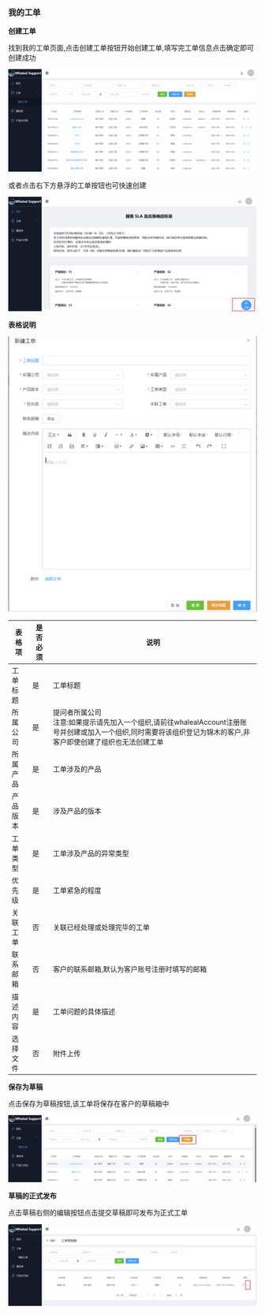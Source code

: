 ### 我的工单

__创建工单__

找到我的工单页面,点击创建工单按钮开始创建工单,填写完工单信息点击确定即可创建成功

![myCaseCreateCase.png](../../images/whaleal-support/my-case-create-case.png)

或者点击右下方悬浮的工单按钮也可快速创建

![createCaseByBottom.png](../../images/whaleal-support/create-case-bottom.png)

__表格说明__

![createCase.png](../../images/whaleal-support/create-case.png)

| 表格项  | 是否必须 | 说明                                                                                              |
|------|------|-------------------------------------------------------------------------------------------------|
| 工单标题 | 是    | 工单标题                                                                                            |
| 所属公司 | 是    | 提问者所属公司<br/> 注意:如果提示请先加入一个组织,请前往whalealAccount注册账号并创建或加入一个组织,同时需要将该组织登记为锦木的客户,非客户即使创建了组织也无法创建工单 |
| 所属产品 | 是    | 工单涉及的产品                                                                                         |
| 产品版本 | 是    | 涉及产品的版本                                                                                         |
| 工单类型 | 是    | 工单涉及产品的异常类型                                                                                     |
| 优先级  | 是    | 工单紧急的程度                                                                                         |
| 关联工单 | 否    | 关联已经处理或处理完毕的工单                                                                                  |
| 联系邮箱 | 否    | 客户的联系邮箱,默认为客户账号注册时填写的邮箱                                                                         |
| 描述内容 | 是    | 工单问题的具体描述                                                                                       |
| 选择文件 | 否    | 附件上传                                                                                            |

__保存为草稿__

点击保存为草稿按钮,该工单将保存在客户的草稿箱中

![userDraftList.png](../../images/whaleal-support/user-draft-list.png)

__草稿的正式发布__

点击草稿右侧的编辑按钮点击提交草稿即可发布为正式工单

![publishDraft.png](../../images/whaleal-support/publish-draft.png)




